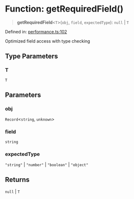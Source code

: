 # Function: getRequiredField()

> **getRequiredField**\<`T`\>(`obj`, `field`, `expectedType`): `null` \| `T`

Defined in: [performance.ts:102](https://github.com/Nick2bad4u/dnsValidator/blob/main/src/performance.ts#L102)

Optimized field access with type checking

## Type Parameters

### T

`T`

## Parameters

### obj

`Record`\<`string`, `unknown`\>

### field

`string`

### expectedType

`"string"` | `"number"` | `"boolean"` | `"object"`

## Returns

`null` \| `T`
